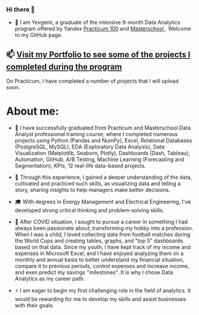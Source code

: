 ### Hi there 👋 

- 🔭 I am Yevgenii, a graduate of the intensive 9-month Data Analytics program offered by Yandex [Practicum 100](https://www.practicum100.org/data-analysis) and [Masterschool ](https://www.linkedin.com/school/joinmasterschool/). Welcome to my GitHub page.

## 📫 [Visit my Portfolio to see some of the projects I completed during the program](https://github.com/AtlasmanYevgenii/Practicum100-by-Yandex)

On Practicum, I have completed a number of projects that I will upload soon.

# About me:

- 🌱  I have successfully graduated from Practicum and Masterschool Data Analyst professional training course, where I completed numerous projects using Python (Pandas and NumPy), Excel, Relational Databases (PostgreSQL, MySQL), EDA (Exploratory Data Analysis), Data Visualization (Matplotlib, Seaborn, Plotly), Dashboards (Dash, Tableau), Automation, GitHub, A/B Testing, Machine Learning (Forecasting and Segmentation), KPIs, 12 real-life data-based projects. 

- 👯 Through this experience, I gained a deeper understanding of the data, cultivated and practiced such skills, as visualizing data and telling a story, sharing insights to help managers make better decisions.

- :mortar_board: With degrees in Energy Management and Electrical Engineering, I've developed strong critical thinking and problem-solving skills.

- 🧐 After COVID situation, I sought to pursue a career in something I had always been passionate about, transforming my hobby into a profession. When I was a child, I loved collecting data from football matches during the World Cups and creating tables, graphs, and "top 5" dashboards based on that data. Since my youth, I have kept track of my income and expenses in Microsoft Excel, and I have enjoyed analyzing them on a monthly and annual basis to better understand my financial situation, compare it to previous periods, control expenses and increase income, and even predict my savings "milestones". It is why I chose Data Analytics as my career path. 

- ⚡ I am eager to begin my first challenging role in the field of analytics. It would be rewarding for me to develop my skills and assist businesses with their goals.




<!--
**AtlasmanYevgenii/AtlasmanYevgenii** is a ✨ _special_ ✨ repository because its `README.md` (this file) appears on your GitHub profile.

Here are some ideas to get you started:

